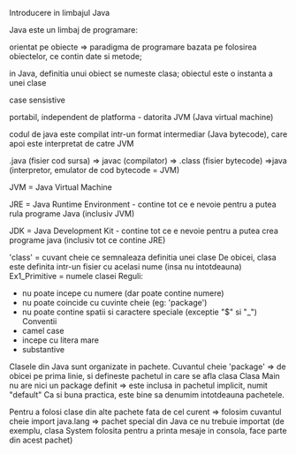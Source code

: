 Introducere in limbajul Java

Java este un limbaj de programare:

orientat pe obiecte => paradigma de programare bazata pe folosirea obiectelor, ce contin date si metode; 

in Java, definitia unui obiect se numeste clasa; obiectul este o instanta a unei clase

case sensistive

portabil, independent de platforma - datorita JVM (Java virtual machine)

codul de java este compilat intr-un format intermediar (Java bytecode), care apoi este interpretat de catre JVM

.java (fisier cod sursa) => javac (compilator) => .class (fisier bytecode) =>java (interpretor, emulator de cod bytecode = JVM)

JVM = Java Virtual Machine 

JRE = Java Runtime Environment - contine tot ce e nevoie pentru a putea rula programe Java (inclusiv JVM) 

JDK = Java Development Kit - contine tot ce e nevoie pentru a putea crea programe java (inclusiv tot ce contine JRE)


'class' = cuvant cheie ce semnaleaza definitia unei clase
 De obicei, clasa este definita intr-un fisier cu acelasi nume (insa nu intotdeauna)
 Ex1_Primitive = numele clasei
 Reguli:
 - nu poate incepe cu numere (dar poate contine numere)
 - nu poate coincide cu cuvinte cheie (eg: 'package')
 - nu poate contine spatii si caractere speciale (exceptie "$" si "_")
 Conventii
 - camel case
 - incepe cu litera mare
 - substantive

Clasele din Java sunt organizate in pachete.
Cuvantul cheie 'package' => de obicei pe prima linie, si defineste pachetul in care se afla clasa
Clasa Main nu are nici un package definit => este inclusa in pachetul implicit, numit "default"
Ca si buna practica, este bine sa denumim intotdeauna pachetele.

 Pentru a folosi clase din alte pachete fata de cel curent => folosim cuvantul cheie import
 java.lang => pachet special din Java ce nu trebuie importat
 (de exemplu, clasa System folosita pentru a printa mesaje in consola, face parte din acest pachet)
